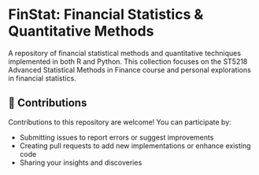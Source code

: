 # FinStat: Financial Statistics & Quantitative Methods

A repository of financial statistical methods and quantitative techniques implemented in both R and Python. This collection focuses on the ST5218 Advanced Statistical Methods in Finance course and personal explorations in financial statistics.


## 🤝 Contributions

Contributions to this repository are welcome! You can participate by:
- Submitting issues to report errors or suggest improvements
- Creating pull requests to add new implementations or enhance existing code
- Sharing your insights and discoveries
